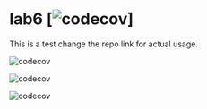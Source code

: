 # lab6 [![codecov](https://codecov.io/gh/orionnelson/football-game/branch/main/graph/badge.svg?token=dJEEOahZ8n)]

This is a test change the repo link for actual usage.

![codecov](https://codecov.io/gh/orionnelson/football-game/branch/main/graph/sunburst.svg?token=dJEEOahZ8n)

![codecov](https://codecov.io/gh/orionnelson/football-game/branch/main/graph/tree.svg?token=dJEEOahZ8n)

![codecov](https://codecov.io/gh/orionnelson/football-game/branch/main/graph/icicle.svg?token=dJEEOahZ8n)

